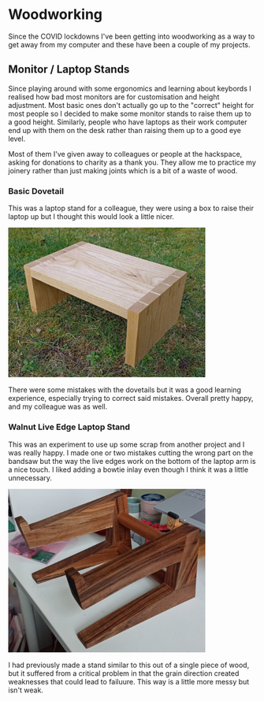 [static_path]: "static/"

# Woodworking

Since the COVID lockdowns I've been getting into woodworking as a way to get away from my computer and these have been a couple of my projects.

## Monitor / Laptop Stands

Since playing around with some ergonomics and learning about keybords I realised how bad most monitors are for customisation and height adjustment. Most basic ones don't actually go up to the "correct" height for most people so I decided to make some monitor stands to raise them up to a good height. Similarly, people who have laptops as their work computer end up with them on the desk rather than raising them up to a good eye level.

Most of them I've given away to colleagues or people at the hackspace, asking for donations to charity as a thank you. They allow me to practice my joinery rather than just making joints which is a bit of a waste of wood.

### Basic Dovetail

This was a laptop stand for a colleague, they were using a box to raise their laptop up but I thought this would look a little nicer.

<img src="/images/projects/Woodworking/firstlaptopstand.png" alt="Dovetailed laptop stand" width="400" height="auto">

There were some mistakes with the dovetails but it was a good learning experience, especially trying to correct said mistakes. Overall pretty happy, and my colleague was as well.

### Walnut Live Edge Laptop Stand

This was an experiment to use up some scrap from another project and I was really happy. I made one or two mistakes cutting the wrong part on the bandsaw but the way the live edges work on the bottom of the laptop arm is a nice touch. I liked adding a bowtie inlay even though I think it was a little unnecessary.

<img src="/images/projects/Woodworking/walnutoffcutlaptopstand.png" alt="Walnut laptop stand" width="400" height="auto">

I had previously made a stand similar to this out of a single piece of wood, but it suffered from a critical problem in that the grain direction created weaknesses that could lead to failuure. This way is a little more messy but isn't weak.